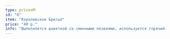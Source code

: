 ```yaml
---
type: pricesM
id: "8"
item: "Королевское Бритьё"
price: "40 р."
info: "Выполняется шаветкой со сменными лезвиями, используется горячий компресс и персонально подобранные косметические средства."
---
```

